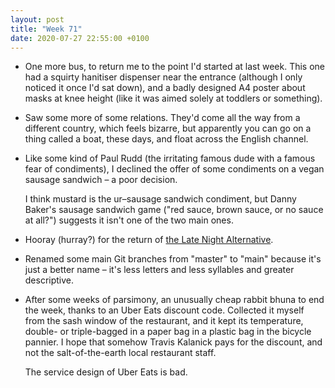 ```yaml
---
layout: post
title: "Week 71"
date: 2020-07-27 22:55:00 +0100
---
```


- One more bus, to return me to the point I'd started at last week. This one had a squirty hanitiser dispenser near the entrance (although I only noticed it once I'd sat down), and a badly designed A4 poster about masks at knee height (like it was aimed solely at toddlers or something).

- Saw some more of some relations. They'd come all the way from a different country, which feels bizarre, but apparently you can go on a thing called a boat, these days, and float across the English channel.

- Like some kind of Paul Rudd (the irritating famous dude with a famous fear of condiments), I declined the offer of some condiments on a vegan sausage sandwich – a poor decision.

  I think mustard is the ur–sausage sandwich condiment, but Danny Baker's sausage sandwich game ("red sauce, brown sauce, or no sauce at all?") suggests it isn't one of the two main ones.

- Hooray (hurray?) for the return of [the Late Night Alternative](https://en.wikipedia.org/wiki/The_Late_Night_Alternative).

- Renamed some main Git branches from "master" to "main" because it's just a better name – it's less letters and less syllables and greater descriptive.

- After some weeks of parsimony, an unusually cheap rabbit bhuna to end the week, thanks to an Uber Eats discount code. Collected it myself from the sash window of the restaurant, and it kept its temperature, double- or triple-bagged in a paper bag in a plastic bag in the bicycle pannier. I hope that somehow Travis Kalanick pays for the discount, and not the salt-of-the-earth local restaurant staff.

  The service design of Uber Eats is bad.

